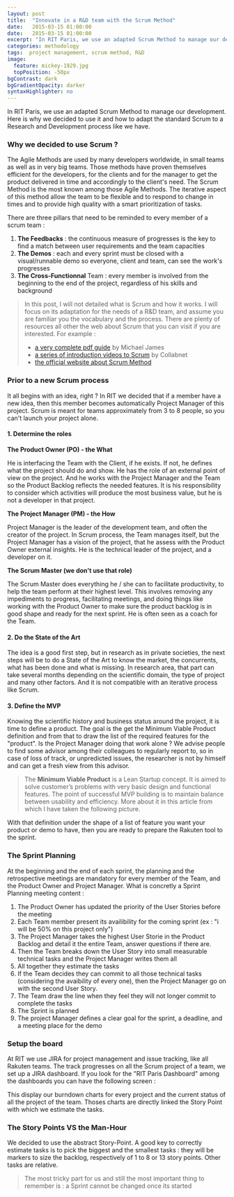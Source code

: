 ```yaml
---
layout: post
title:  "Innovate in a R&D team with the Scrum Method"
date:   2015-03-15 01:00:00
date:   2015-03-15 01:00:00
excerpt: "In RIT Paris, we use an adapted Scrum Method to manage our development. Here is why we decided to use it and how to adapt the standard Scrum to a Research and Development process like we have. ..."
categories: methodology
tags:  project management, scrum method, R&D
image:
  feature: mickey-1929.jpg
  topPosition: -50px
bgContrast: dark
bgGradientOpacity: darker
syntaxHighlighter: no
---
```

In RIT Paris, we use an adapted Scrum Method to manage our development. Here is why we decided to use it and how to adapt the standard Scrum to a Research and Development process like we have. 

### Why we decided to use Scrum ?
The Agile Methods are used by many developers worldwide, in small teams as well as in very big teams. Those methods have proven themselves efficient for the developers, for the clients and for the manager to get the product delivered in time and accordingly to the client's need. The Scrum Method is the most known among those Agile Methods. The iterative aspect of this method allow the team to be flexible and to respond to change in times and to provide high quality with a smart prioritization of tasks.

There are three pillars that need to be reminded to every member of a scrum team : 
1. **The Feedbacks** : the continuous measure of progresses is the key to find a match between user requirements and the team capacities
2. **The Demos** : each and every sprint must be closed with a visual/runnable demo so everyone, client and team, can see the work's progresses
3. **The Cross-Functionnal** Team : every member is involved from the beginning to the end of the project, regardless of his skills and background

> In this post, I will not detailed what is Scrum and how it works. I will focus on its adaptation for the needs of a R&D team, and assume you are familiar you the vocabulary and the process.
>There are plenty of resources all other the web about Scrum that you can visit if you are interested. For example :
> - [a very complete pdf guide](http://scrumreferencecard.com/ScrumReferenceCard.pdf) by Michael James
> - [a series of introduction videos to Scrum](https://www.youtube.com/watch?v=D8vT7G0WATM) by Collabnet
> - [the official website about Scrum Method](https://www.scrumalliance.org/why-scrum)

### Prior to a new Scrum process
It all begins with an idea, right ? In RIT we decided that if a member have a new idea, then this member becomes automatically Project Manager of this project. Scrum is meant for teams approximately from 3 to 8 people, so you can't launch your project alone. 

#### 1. Determine the roles

**The Product Owner (PO) - the What**

He is interfacing the Team with the Client, if he exists. If not, he defines what the project should do and show. He has the role of an external point of view on the project. And he works with the Project Manager and the Team so the Product Backlog reflects the needed features. It is his responsibility to consider which activities will produce the most business value, but he is not a developer in that project.

**The Project Manager (PM) - the How**

Project Manager is the leader of the development team, and often the creator of the project. In Scrum process, the Team manages itself, but the Project Manager has a vision of the project, that he assess with the Product Owner external insights. He is the technical leader of the project, and a developer on it.

**The Scrum Master (we don't use that role)**

The Scrum Master does everything he / she can to facilitate productivity, to help the team perform at their highest level. This involves removing any impediments to progress, facilitating meetings, and doing things like working with the Product Owner to make sure the product backlog is in good shape and ready for the next sprint. He is often seen as a coach for the Team.

#### 2. Do the State of the Art
The idea is a good first step, but in research as in private societies, the next steps will be to do a State of the Art to know the market, the concurrents, what has been done and what is missing.
In research area, that part can take several months depending on the scientific domain, the type of project and many other factors. And it is not compatible with an iterative process like Scrum.

#### 3. Define the MVP
Knowing the scientific history and business status around the project, it is time to define a product. The goal is the get the Minimum Viable Product definition and from that to draw the list of the required features for the "product". Is the Project Manager doing that work alone ? We advise people to find some advisor among their colleagues to regularly report to, so in case of loss of track, or unpredicted issues, the researcher is not by himself and can get a fresh view from this advisor. 

>The **Minimum Viable Product** is a Lean Startup concept. It is aimed to solve customer’s problems with very basic design and functional features. The point of successful MVP building is to maintain balance between usability and efficiency. More about it in this article from which I have taken the following picture.

With that definition under the shape of a list of feature you want your product or demo to have, then you are ready to prepare the Rakuten tool to the sprint.

### The Sprint Planning
At the beginning and the end of each sprint, the planning and the retrospective meetings are mandatory for every member of the Team, and the Product Owner and Project Manager. What is concretly a Sprint Planning meeting content :
1. The Product Owner has updated the priority of the User Stories before the meeting
2. Each Team member present its availibility for the coming sprint (ex : "i will be 50% on this project only")
3. The Project Manager takes the highest User Storie in the Product Backlog and detail it the entire Team, answer questions if there are.
4. Then the Team breaks down the User Story into small measurable technical tasks and the Project Manager writes them all 
5. All together they estimate the tasks
6. If the Team decides they can commit to all those technical tasks (considering the avaibility of every one), then the Project Manager go on with the second User Story.
7. The Team draw the line when they feel they will not longer commit to complete the tasks
8. The Sprint is planned
9. The project Manager defines a clear goal for the sprint, a deadline, and a meeting place for the demo

### Setup the board
At RIT we use JIRA for project management and issue tracking, like all Rakuten teams. The track progresses on all the Scrum project of a team, we set up a JIRA dashboard. If you look for the "RIT Paris Dashboard" among the dashboards you can have the following screen :
<div class="img img--fullContainer img--14xLeading" style="background-image: url({{ site.baseurl_posts_img }}jira.png);"></div>
This display our burndown charts for every project and the current status of all the project of the team. Thoses charts are directly linked the Story Point with which we estimate the tasks.

### The Story Points VS the Man-Hour
<div class="img img--fullContainer img--14xLeading" style="background-image: url({{ site.baseurl_posts_img }}story-point.png);"></div>
We decided to use the abstract Story-Point. A good key to correctly estimate tasks is to pick the biggest and the smallest tasks : they will be markers to size the backlog, respectively of 1 to 8 or 13 story points. Other tasks are relative.

> The most tricky part for us and still the most important thing to remember is : a Sprint cannot be changed once its started